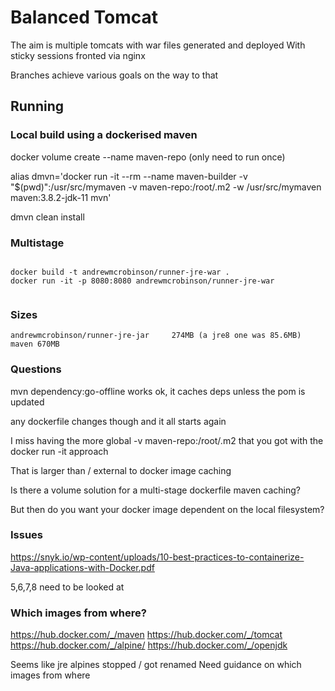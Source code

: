 # Balanced Tomcat

The aim is multiple tomcats with war files generated and deployed
With sticky sessions fronted via nginx

Branches achieve various goals on the way to that

## Running


### Local build using a dockerised maven

docker volume create --name maven-repo (only need to run once)

alias dmvn='docker run -it --rm --name maven-builder -v "$(pwd)":/usr/src/mymaven -v maven-repo:/root/.m2 -w /usr/src/mymaven maven:3.8.2-jdk-11 mvn'

dmvn clean install


### Multistage

```

docker build -t andrewmcrobinson/runner-jre-war .
docker run -it -p 8080:8080 andrewmcrobinson/runner-jre-war


```

### Sizes

```
andrewmcrobinson/runner-jre-jar     274MB (a jre8 one was 85.6MB)
maven 670MB
```

### Questions

mvn dependency:go-offline works ok, it caches deps unless the pom is updated

any dockerfile changes though and it all starts again

I miss having the more global -v maven-repo:/root/.m2 that you got with the docker run -it approach

That is larger than / external to docker image caching

Is there a volume solution for a multi-stage dockerfile maven caching?

But then do you want your docker image dependent on the local filesystem?

### Issues

https://snyk.io/wp-content/uploads/10-best-practices-to-containerize-Java-applications-with-Docker.pdf

5,6,7,8 need to be looked at


### Which images from where?

https://hub.docker.com/_/maven
https://hub.docker.com/_/tomcat
https://hub.docker.com/_/alpine/
https://hub.docker.com/_/openjdk

Seems like jre alpines stopped / got renamed
Need guidance on which images from where